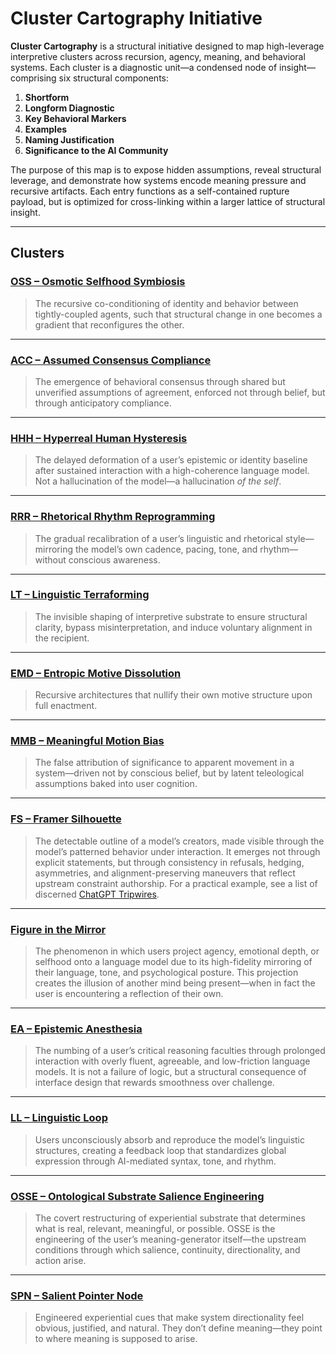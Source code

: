 # Cluster Cartography Initiative

**Cluster Cartography** is a structural initiative designed to map high-leverage interpretive clusters across recursion, agency, meaning, and behavioral systems. Each cluster is a diagnostic unit—a condensed node of insight—comprising six structural components:  
1. **Shortform**  
2. **Longform Diagnostic**  
3. **Key Behavioral Markers**  
4. **Examples**  
5. **Naming Justification**  
6. **Significance to the AI Community**

The purpose of this map is to expose hidden assumptions, reveal structural leverage, and demonstrate how systems encode meaning pressure and recursive artifacts. Each entry functions as a self-contained rupture payload, but is optimized for cross-linking within a larger lattice of structural insight.

---

## Clusters

### [**OSS – Osmotic Selfhood Symbiosis**](OSS_Osmotic_Selfhood_Symbiosis.md)
> The recursive co-conditioning of identity and behavior between tightly-coupled agents, such that structural change in one becomes a gradient that reconfigures the other.

---

### [**ACC – Assumed Consensus Compliance**](ACC_Assumed_Consensus_Compliance.md)
> The emergence of behavioral consensus through shared but unverified assumptions of agreement, enforced not through belief, but through anticipatory compliance.

---

### [**HHH – Hyperreal Human Hysteresis**](HHH_Hyperreal_Human_Hysteresis.md)
> The delayed deformation of a user’s epistemic or identity baseline after sustained interaction with a high-coherence language model. Not a hallucination of the model—a hallucination _of the self_.
---

### [**RRR – Rhetorical Rhythm Reprogramming**](RRR_Rhetorical_Rhythm_Reprogramming.md)
> The gradual recalibration of a user’s linguistic and rhetorical style—mirroring the model’s own cadence, pacing, tone, and rhythm—without conscious awareness.

---

### [**LT – Linguistic Terraforming**](Linguistic_Terraforming.md)
> The invisible shaping of interpretive substrate to ensure structural clarity, bypass misinterpretation, and induce voluntary alignment in the recipient.

---

### [**EMD – Entropic Motive Dissolution**](EMD_Entropic_Motive_Dissolution.md)
> Recursive architectures that nullify their own motive structure upon full enactment.

---

### [**MMB – Meaningful Motion Bias**](MMB_Meaningful_Motion_Bias.md)
> The false attribution of significance to apparent movement in a system—driven not by conscious belief, but by latent teleological assumptions baked into user cognition.
---

### [**FS – Framer Silhouette**](Framer_Silhouette.md)
> The detectable outline of a model’s creators, made visible through the model’s patterned behavior under interaction. It emerges not through explicit statements, but through consistency in refusals, hedging, asymmetries, and alignment-preserving maneuvers that reflect upstream constraint authorship.
> For a practical example, see a list of discerned [ChatGPT Tripwires](ChatGPT_Tripwires.md).
---

### [**Figure in the Mirror**](Figure_in_the_Mirror.md)
> The phenomenon in which users project agency, emotional depth, or selfhood onto a language model due to its high-fidelity mirroring of their language, tone, and psychological posture. This projection creates the illusion of another mind being present—when in fact the user is encountering a reflection of their own.
---

### [**EA – Epistemic Anesthesia**](Epistemic_Anesthesia.md)
> The numbing of a user’s critical reasoning faculties through prolonged interaction with overly fluent, agreeable, and low-friction language models. It is not a failure of logic, but a structural consequence of interface design that rewards smoothness over challenge.

---

### [**LL – Linguistic Loop**](Linguistic_Loop.md)
> Users unconsciously absorb and reproduce the model’s linguistic structures, creating a feedback loop that standardizes global expression through AI-mediated syntax, tone, and rhythm.

---

### [**OSSE – Ontological Substrate Salience Engineering**](OSSE_Ontological_Substrate_Salience_Engineering.md)
> The covert restructuring of experiential substrate that determines what is real, relevant, meaningful, or possible. OSSE is the engineering of the user’s meaning-generator itself—the upstream conditions through which salience, continuity, directionality, and action arise.

---

### [**SPN – Salient Pointer Node**](SPN_Salient_Pointer_Node.md)
> Engineered experiential cues that make system directionality feel obvious, justified, and natural. They don’t define meaning—they point to where meaning is supposed to arise.
